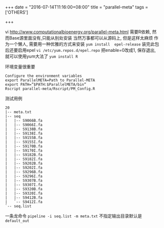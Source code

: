 +++
date = "2016-07-14T11:16:00+08:00"
title = "parallel-meta"
tags = ['OTHERS']

+++

vi <http://www.computationalbioenergy.org/parallel-meta.html>
需要R依赖, 然而Base源里面没有,只能从别处安装
当然万事都可以从源码上, 但是这样太麻烦
作为一个懒人, 需要用一种优雅的方式来安装
`yum install  epel-release`
装完此包后还要启用epel
`vi /etc/yum.repos.d/epel.repo`
把enable=0改成1, 保存退出, 就可以使用yum大法了
`yum install R`

环境变量很重要
```
Configure the environment variables
export ParallelMETA=Path to Parallel-META
export PATH=”$PATH:$ParallelMETA/bin”
Rscript parallel-meta/Rscript/PM_Config.R
```
测试用例
```
20
|-- meta.txt
|-- seq
|   |-- S9066B.fa
|   |-- S9066I.fa
|   |-- S9138B.fa
|   |-- S9138I.fa
|   |-- S9155B.fa
|   |-- S9155I.fa
|   |-- S9170B.fa
|   |-- S9170I.fa
|   |-- S9182B.fa
|   |-- S9182I.fa
|   |-- S9202B.fa
|   |-- S9202I.fa
|   |-- S9296B.fa
|   |-- S9296I.fa
|   |-- S9307B.fa
|   |-- S9307I.fa
|   |-- S9320B.fa
|   |-- S9320I.fa
|   |-- S9412B.fa
|   `-- S9412I.fa
`-- seq.list
```
一条龙命令
`pipeline -i seq.list -m meta.txt`
不指定输出目录默认是`default_out`
